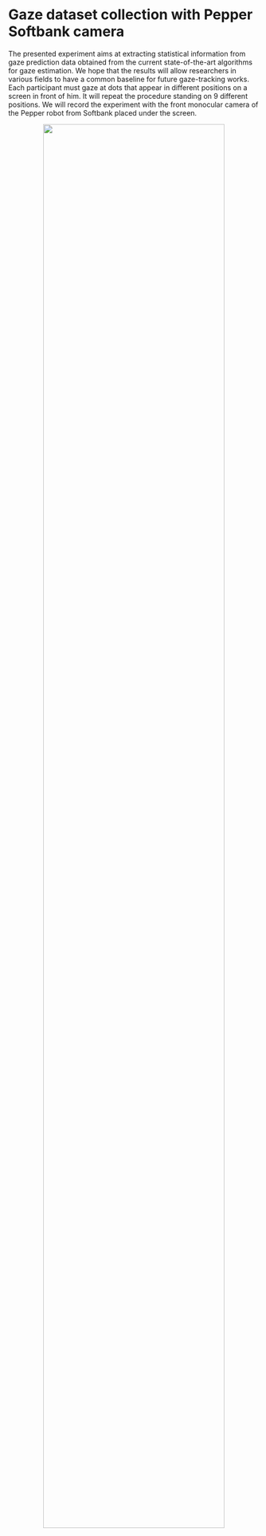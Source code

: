 # Gaze dataset collection with Pepper Softbank camera
The presented experiment aims at extracting statistical information from gaze
prediction data obtained from the current state-of-the-art algorithms for gaze
estimation. We hope that the results will allow researchers in various fields to
have a common baseline for future gaze-tracking works. Each participant must
gaze at dots that appear in different positions on a screen in front of him. It
will repeat the procedure standing on 9 different positions. We will record the
experiment with the front monocular camera of the Pepper robot from Softbank
placed under the screen.


<p align="center">
<img src="https://user-images.githubusercontent.com/58294122/202737319-5e05cce1-0df8-45b2-9a13-f1b4cba63553.jpg" width=85%>
</p>
